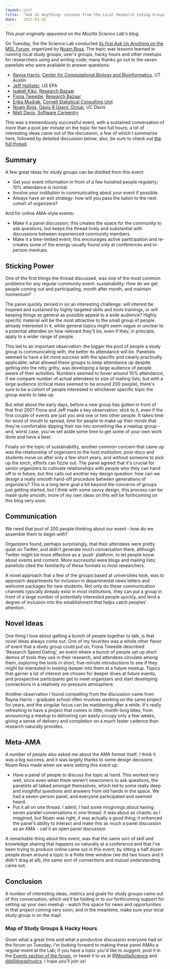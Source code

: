```yaml
---
layout: post
title:  "Ask Us Anything: Lessons from the Local Research Coding Groups Panel Discussion"
date:   2015-03-26
---
```


*This post originally appeared on the Mozilla Science Lab's blog.*

On Tuesday, the the Science Lab conducted <a href="http://forum.mozillascience.org/t/research-coding-q-a-march-24-2015-3-pm-pdt/214">its first Ask Us Anything on the MSL Forum</a>, organized by <a href="https://twitter.com/noamross">Noam Ross</a>. The topic was lessons learned in running local study groups, user's groups, hacky hours and other meetups for researchers using and writing code; many thanks go out to the seven panelists who were available to answer questions:

<ul>
    <li><a href="https://twitter.com/raynamharris">Rayna Harris</a>, <a href="http://ccbb.biosci.utexas.edu/">Center for Computational Biology and Bioinformatics</a>, UT Austin</li>
    <li><a href="https://twitter.com/jhollist">Jeff Hollister</a>, US EPA</li>
    <li><a href="https://twitter.com/Isa_Kiko">Isabell Kiko</a>, <a href="http://melbourne.resbaz.edu.au/">Research Bazaar</a></li>
    <li><a href="https://twitter.com/FCTweedie">Fiona Tweedie</a>, <a href="http://melbourne.resbaz.edu.au/">Research Bazaar</a></li>
    <li><a href="https://twitter.com/ErikaMudrak">Erika Mudrak</a>, <a href="http://www.cscu.cornell.edu/">Cornell Statistical Consulting Unit</a></li>
    <li><a href="https://twitter.com/noamross">Noam Ross</a>, <a href="http://www.noamross.net/davis-r-users-group.html">Davis R Users' Group</a>, UC Davis</li>
    <li><a href="https://twitter.com/jiffyclub">Matt Davis</a>, <a href="http://software-carpentry.org/">Software Carpentry</a></li>
</ul>

This was a tremendously successful event, with a sustained conversation of more than a post per minute on the topic for two full hours; a lot of interesting ideas came out of the discussion, a few of which I summarize here, followed by detailed discussion below; also, be sure to check out <a href="http://forum.mozillascience.org/t/research-coding-q-a-march-24-2015-3-pm-pdt/214">the full thread</a>.

<h2>Summary</h2>

A few great ideas for study groups can be distilled from this event:

<ul>
    <li>Get your event information in front of a few hundred people regularly; 10% attendance is normal.</li>
    <li>Involve your institution in communicating about your event if possible.</li>
    <li>Always have an exit strategy: how will you pass the baton to the next cohort of organizers?</li>
</ul>

And for online AMA-style events:

<ul>
    <li>Make it a panel discussion; this creates the space for the community to ask questions, but keeps the thread lively and substantial with discussions between experienced community members.</li>
    <li>Make it a time-limited event; this encourages active participation and re-creates some of the energy usually found only at conferences and in-person meetups.</li>
</ul>

<h2>Sticking Power</h2>

One of the first things the thread discussed, was one of the most common problems for any regular community event: sustainability. How do we get people coming out and participating, month after month, and maintain momentum?

The panel quickly zeroed in on an interesting challenge: will interest be inspired and sustained by highly targeted skills and tools trainings, or will keeping things as general as possible appeal to a wide audience? Highly specific material will be the most attractive to the small group of people already interested in it, while general topics might seem vague or unclear to a potential attendee on how relevant they'll be, even if they, in principle, apply to a wider range of people.

This led to an important observation: the bigger the pool of people a study group is communicating with, the better its attendance will be. Panelists seemed to have a bit more success with the specific and clearly practically applicable; what allowed these groups to keep attendance up despite getting into the nitty gritty, was developing a large audience of people aware of their activities. Numbers seemed to hover around 10% attendance, if we compare number of actual attendees to size of mailing lists; but with a large audience (critical mass seemed to be around 200 people), there's sure to be a cohort of people interested in whichever specific topic the group wants to take up.

But what about the early days, before a new group has gotten in front of that first 200? Fiona and Jeff made a key observation: stick to it, even if the first couple of events are just you and one or two other people. It takes time for word of mouth to spread, time for people to make up their minds that they're comfortable dipping their toe into something like a meetup group - and, worst case, you've set aside some time to get some of your own work done and have a beer.

Finally on the topic of sustainability, another common concern that came up was the relationship of organizers to the host institution; post-docs and students move on after only a few short years, and without someone to pick up the torch, efforts can fizzle out. The panel agreed that it's crucial for senior organizers to cultivate relationships with people who they can hand off to in future, but this calls out another key design question: how can we design a really smooth hand-off procedure between generations of organizers? This is a long term goal a bit beyond the concerns of groups just getting started, but I think with some savvy design, this process can be made quite smooth; more of my own ideas on this will be forthcoming on this blog very soon.

<h2>Communication</h2>

We need that pool of 200 people thinking about our event - how do we assemble them to begin with?

Organizers found, perhaps surprisingly, that their attendees were pretty quiet on Twitter, and didn't generate much conversation there, although Twitter might be more effective as a 'push' platform, to let people know about events and content. More successful were blogs and mailing lists; panelists cited the familiarity of these formats to most researchers.

A novel approach that a few of the groups based at universities took, was to approach departments for inclusion in departmental news letters and welcome packages for new students. Not only do these communication channels typically already exist in most institutions, they can put a group in front of a large number of potentially interested people quickly, and lend a degree of inclusion into the establishment that helps catch peoples' attention.

<h2>Novel Ideas</h2>

One thing I love about getting a bunch of people together to talk, is that novel ideas always come out. One of my favorites was a whole other flavor of event that a study group could put on; Fiona Tweedie described 'Research Speed Dating', an event where a bunch of people set up short demos of tools they use in their research, and attendees circulate among them, exploring the tools in short, five-minute introductions to see if they might be interested in looking deeper into them at a future meetup. Topics that garner a lot of interest are chosen for deeper dives at future events, and prospective participants get to meet organizers and start developing connections in a relatively no-pressure atmosphere.

Another observation I found compelling from the discussion came from Rayna Harris - graduate school often involves working on the same project for years, and the singular focus can be maddening after a while. It's really refreshing to have a project that comes in little, month-long bites; from announcing a meetup to delivering can easily occupy only a few weeks, giving a sense of delivery and completion on a much faster cadence than research naturally provides.

<h2>Meta-AMA</h2>

A number of people also asked me about the AMA format itself; I think it was a big success, and it was largely thanks to some design decisions Noam Ross made when we were setting this event up:

<ul>
    <li>Have a panel of people to discuss the topic at hand. This worked very well, since even when there weren't newcomers to ask questions, the panelists all talked amongst themselves, which led to some really deep and insightful questions and answers from old hands in the space. We had a seven-person panel, and everyone participated and seemed heard.</li>
    <li>Put it all on one thread. I admit, I had some misgivings about having seven parallel conversations in one thread. It was about as chaotic as I imagined, but Noam was right, it was actually a good thing; it enhanced the panel's ability to interact and make this as much a panel discussion as an AMA - call it an open panel discussion.</li>
</ul>

A remarkable thing about this event, was that the same sort of skill and knowledge sharing that happens so naturally at a conference and that I've been trying to produce online came out in this event; by sitting a half dozen people down around a topic in a finite time window (we did two hours and it didn't drag at all), the same sort of connections and mutual understanding came out.

<h2>Conclusion</h2>

A number of interesting ideas, metrics and goals for study groups came out of this conversation, which we'll be folding in to our forthcoming support for setting up your own meetup - watch this space for news and opportunities in that project coming very soon, and in the meantime, make sure your local study group is on the map!

<h3>Map of Study Groups &amp; Hacky Hours</h3>

<script src="https://embed.github.com/view/geojson/mozillascience/studyGroupLessons/master/whereWeAre.geojson"></script>

Given what a great time and what a productive discussion everyone had on the forum on Tuesday, I'm looking forward to making these panel AMAs a regular event at the Lab; if you have a topic you'd like to suggest, post it in the <a href="http://forum.mozillascience.org/category/events">Events section of the forum</a>, or tweet it to us at <a href="https://twitter.com/MozillaScience/">@MozillaScience</a> and <a href="https://twitter.com/billdoesphysics">@billdoesphysics</a>. I hope you'll join us!
